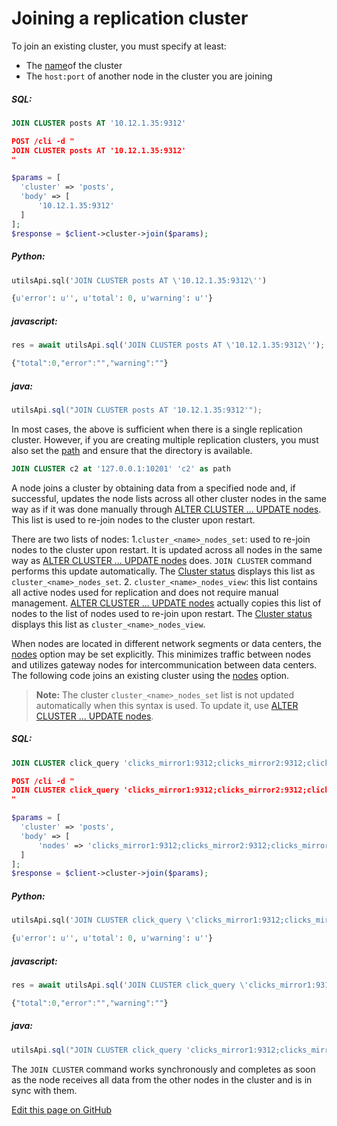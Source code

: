 # Joining a replication cluster

<!-- example joining a replication cluster 1 -->
To join an existing cluster, you must specify at least:
* The [name](../../Creating_a_cluster/Setting_up_replication/Setting_up_replication.md#Replication-cluster)of the cluster
* The `host:port` of another node in the cluster you are joining

<!-- intro -->
##### SQL:

<!-- request SQL -->

```sql
JOIN CLUSTER posts AT '10.12.1.35:9312'
```

<!-- request JSON -->

```json
POST /cli -d "
JOIN CLUSTER posts AT '10.12.1.35:9312'
"
```

<!-- request PHP -->

```php
$params = [
  'cluster' => 'posts',
  'body' => [
      '10.12.1.35:9312'
  ]
];
$response = $client->cluster->join($params);
```
<!-- intro -->
##### Python:

<!-- request Python -->

```python
utilsApi.sql('JOIN CLUSTER posts AT \'10.12.1.35:9312\'')
```

<!-- response Python -->
```python
{u'error': u'', u'total': 0, u'warning': u''}
```
<!-- intro -->
##### javascript:

<!-- request javascript -->

```javascript
res = await utilsApi.sql('JOIN CLUSTER posts AT \'10.12.1.35:9312\'');
```

<!-- response javascript -->
```javascript
{"total":0,"error":"","warning":""}
```

<!-- intro -->
##### java:

<!-- request Java -->

```java
utilsApi.sql("JOIN CLUSTER posts AT '10.12.1.35:9312'");
```
<!-- end -->

<!-- example joining a replication cluster 1_1 -->
In most cases, the above is sufficient when there is a single replication cluster. However, if you are creating multiple replication clusters, you must also set the [path](../../Creating_a_cluster/Setting_up_replication/Setting_up_replication.md#Replication-cluster) and ensure that the directory is available.

<!-- request SQL -->
```sql
JOIN CLUSTER c2 at '127.0.0.1:10201' 'c2' as path
```
<!-- end -->

A node joins a cluster by obtaining data from a specified node and, if successful, updates the node lists across all other cluster nodes in the same way as if it was done manually through [ALTER CLUSTER ... UPDATE nodes](../../Creating_a_cluster/Setting_up_replication/Managing_replication_nodes.md). This list is used to re-join nodes to the cluster upon restart.

There are two lists of nodes:
1.`cluster_<name>_nodes_set`: used to re-join nodes to the cluster upon restart. It is updated across all nodes in the same way as [ALTER CLUSTER ... UPDATE nodes](../../Creating_a_cluster/Setting_up_replication/Managing_replication_nodes.md) does. `JOIN CLUSTER` command performs this update automatically. The [Cluster status](../../Creating_a_cluster/Setting_up_replication/Replication_cluster_status.md) displays this list as `cluster_<name>_nodes_set`.
2. `cluster_<name>_nodes_view`:  this list contains all active nodes used for replication and does not require manual management. [ALTER CLUSTER ... UPDATE nodes](../../Creating_a_cluster/Setting_up_replication/Managing_replication_nodes.md) actually copies this list of nodes to the list of nodes used to re-join upon restart. The [Cluster status](../../Creating_a_cluster/Setting_up_replication/Replication_cluster_status.md) displays this list as `cluster_<name>_nodes_view`.

<!-- example joining a replication cluster  2 -->
When nodes are located in different network segments or data centers, the [nodes](../../Creating_a_cluster/Setting_up_replication/Setting_up_replication.md#Replication-cluster) option may be set explicitly. This minimizes traffic between nodes and utilizes gateway nodes for intercommunication between data centers. The following code joins an existing cluster using the [nodes](../../Creating_a_cluster/Setting_up_replication/Setting_up_replication.md#Replication-cluster) option.

> **Note:** The cluster `cluster_<name>_nodes_set` list is not updated automatically when this syntax is used. To update it, use [ALTER CLUSTER ... UPDATE nodes](../../Creating_a_cluster/Setting_up_replication/Managing_replication_nodes.md).


<!-- intro -->
##### SQL:

<!-- request SQL -->

```sql
JOIN CLUSTER click_query 'clicks_mirror1:9312;clicks_mirror2:9312;clicks_mirror3:9312' as nodes
```

<!-- request JSON -->

```json
POST /cli -d "
JOIN CLUSTER click_query 'clicks_mirror1:9312;clicks_mirror2:9312;clicks_mirror3:9312' as nodes
"
```

<!-- request PHP -->

```php
$params = [
  'cluster' => 'posts',
  'body' => [
      'nodes' => 'clicks_mirror1:9312;clicks_mirror2:9312;clicks_mirror3:9312'
  ]
];
$response = $client->cluster->join($params);
```
<!-- intro -->
##### Python:

<!-- request Python -->

```python
utilsApi.sql('JOIN CLUSTER click_query \'clicks_mirror1:9312;clicks_mirror2:9312;clicks_mirror3:9312\' as nodes')
```

<!-- response Python -->
```python
{u'error': u'', u'total': 0, u'warning': u''}
```
<!-- intro -->
##### javascript:

<!-- request javascript -->

```javascript
res = await utilsApi.sql('JOIN CLUSTER click_query \'clicks_mirror1:9312;clicks_mirror2:9312;clicks_mirror3:9312\' as nodes');
```

<!-- response javascript -->
```javascript
{"total":0,"error":"","warning":""}
```

<!-- intro -->
##### java:

<!-- request Java -->

```java
utilsApi.sql("JOIN CLUSTER click_query 'clicks_mirror1:9312;clicks_mirror2:9312;clicks_mirror3:9312' as nodes");
```
<!-- end -->

The `JOIN CLUSTER` command works synchronously and completes as soon as the node receives all data from the other nodes in the cluster and is in sync with them.

[Edit this page on GitHub](https://github.com/manticoresoftware/manticoresearch/tree/master/manual/Creating_a_cluster/Setting_up_replication/Joining_a_replication_cluster.md)

<!-- proofread -->